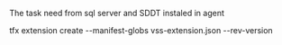 ﻿
The task need from sql server and SDDT instaled in agent

tfx extension create --manifest-globs vss-extension.json --rev-version